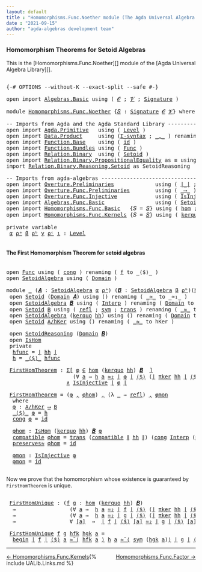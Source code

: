 ```yaml
---
layout: default
title : "Homomorphisms.Func.Noether module (The Agda Universal Algebra Library)"
date : "2021-09-15"
author: "agda-algebras development team"
---
```


### <a id="homomorphism-theorems">Homomorphism Theorems for Setoid Algebras</a>

This is the [Homomorphisms.Func.Noether][] module of the [Agda Universal Algebra Library][].

<pre class="Agda">

<a id="357" class="Symbol">{-#</a> <a id="361" class="Keyword">OPTIONS</a> <a id="369" class="Pragma">--without-K</a> <a id="381" class="Pragma">--exact-split</a> <a id="395" class="Pragma">--safe</a> <a id="402" class="Symbol">#-}</a>

<a id="407" class="Keyword">open</a> <a id="412" class="Keyword">import</a> <a id="419" href="Algebras.Basic.html" class="Module">Algebras.Basic</a> <a id="434" class="Keyword">using</a> <a id="440" class="Symbol">(</a> <a id="442" href="Algebras.Basic.html#1130" class="Generalizable">𝓞</a> <a id="444" class="Symbol">;</a> <a id="446" href="Algebras.Basic.html#1132" class="Generalizable">𝓥</a> <a id="448" class="Symbol">;</a> <a id="450" href="Algebras.Basic.html#3858" class="Function">Signature</a> <a id="460" class="Symbol">)</a>

<a id="463" class="Keyword">module</a> <a id="470" href="Homomorphisms.Func.Noether.html" class="Module">Homomorphisms.Func.Noether</a> <a id="497" class="Symbol">{</a><a id="498" href="Homomorphisms.Func.Noether.html#498" class="Bound">𝑆</a> <a id="500" class="Symbol">:</a> <a id="502" href="Algebras.Basic.html#3858" class="Function">Signature</a> <a id="512" href="Algebras.Basic.html#1130" class="Generalizable">𝓞</a> <a id="514" href="Algebras.Basic.html#1132" class="Generalizable">𝓥</a><a id="515" class="Symbol">}</a> <a id="517" class="Keyword">where</a>

<a id="524" class="Comment">-- Imports from Agda and the Agda Standard Library ---------------------------</a>
<a id="603" class="Keyword">open</a> <a id="608" class="Keyword">import</a> <a id="615" href="Agda.Primitive.html" class="Module">Agda.Primitive</a>   <a id="632" class="Keyword">using</a> <a id="638" class="Symbol">(</a> <a id="640" href="Agda.Primitive.html#597" class="Postulate">Level</a> <a id="646" class="Symbol">)</a>
<a id="648" class="Keyword">open</a> <a id="653" class="Keyword">import</a> <a id="660" href="Data.Product.html" class="Module">Data.Product</a>     <a id="677" class="Keyword">using</a> <a id="683" class="Symbol">(</a><a id="684" href="Data.Product.html#916" class="Function">Σ-syntax</a> <a id="693" class="Symbol">;</a> <a id="695" href="Agda.Builtin.Sigma.html#236" class="InductiveConstructor Operator">_,_</a> <a id="699" class="Symbol">)</a> <a id="701" class="Keyword">renaming</a> <a id="710" class="Symbol">(</a> <a id="712" href="Data.Product.html#1167" class="Function Operator">_×_</a> <a id="716" class="Symbol">to</a> <a id="719" class="Function Operator">_∧_</a> <a id="723" class="Symbol">)</a>
<a id="725" class="Keyword">open</a> <a id="730" class="Keyword">import</a> <a id="737" href="Function.Base.html" class="Module">Function.Base</a>    <a id="754" class="Keyword">using</a> <a id="760" class="Symbol">(</a> <a id="762" href="Function.Base.html#615" class="Function">id</a> <a id="765" class="Symbol">)</a>
<a id="767" class="Keyword">open</a> <a id="772" class="Keyword">import</a> <a id="779" href="Function.Bundles.html" class="Module">Function.Bundles</a> <a id="796" class="Keyword">using</a> <a id="802" class="Symbol">(</a> <a id="804" href="Function.Bundles.html#1868" class="Record">Func</a> <a id="809" class="Symbol">)</a>
<a id="811" class="Keyword">open</a> <a id="816" class="Keyword">import</a> <a id="823" href="Relation.Binary.html" class="Module">Relation.Binary</a>  <a id="840" class="Keyword">using</a> <a id="846" class="Symbol">(</a> <a id="848" href="Relation.Binary.Bundles.html#1009" class="Record">Setoid</a> <a id="855" class="Symbol">)</a>
<a id="857" class="Keyword">open</a> <a id="862" class="Keyword">import</a> <a id="869" href="Relation.Binary.PropositionalEquality.html" class="Module">Relation.Binary.PropositionalEquality</a> <a id="907" class="Symbol">as</a> <a id="910" class="Module">≡</a> <a id="912" class="Keyword">using</a> <a id="918" class="Symbol">(</a> <a id="920" href="Agda.Builtin.Equality.html#151" class="Datatype Operator">_≡_</a> <a id="924" class="Symbol">)</a>
<a id="926" class="Keyword">import</a> <a id="933" href="Relation.Binary.Reasoning.Setoid.html" class="Module">Relation.Binary.Reasoning.Setoid</a> <a id="966" class="Symbol">as</a> <a id="969" class="Module">SetoidReasoning</a>

<a id="986" class="Comment">-- Imports from agda-algebras ------------------------------------------------</a>
<a id="1065" class="Keyword">open</a> <a id="1070" class="Keyword">import</a> <a id="1077" href="Overture.Preliminaries.html" class="Module">Overture.Preliminaries</a>             <a id="1112" class="Keyword">using</a> <a id="1118" class="Symbol">(</a> <a id="1120" href="Overture.Preliminaries.html#4383" class="Function Operator">∣_∣</a> <a id="1124" class="Symbol">;</a> <a id="1126" href="Overture.Preliminaries.html#4421" class="Function Operator">∥_∥</a> <a id="1130" class="Symbol">)</a>
<a id="1132" class="Keyword">open</a> <a id="1137" class="Keyword">import</a> <a id="1144" href="Overture.Func.Preliminaries.html" class="Module">Overture.Func.Preliminaries</a>        <a id="1179" class="Keyword">using</a> <a id="1185" class="Symbol">(</a> <a id="1187" href="Overture.Func.Preliminaries.html#803" class="Function Operator">_⟶_</a> <a id="1191" class="Symbol">)</a>
<a id="1193" class="Keyword">open</a> <a id="1198" class="Keyword">import</a> <a id="1205" href="Overture.Func.Injective.html" class="Module">Overture.Func.Injective</a>            <a id="1240" class="Keyword">using</a> <a id="1246" class="Symbol">(</a> <a id="1248" href="Overture.Func.Injective.html#1904" class="Function">IsInjective</a> <a id="1260" class="Symbol">)</a>
<a id="1262" class="Keyword">open</a> <a id="1267" class="Keyword">import</a> <a id="1274" href="Algebras.Func.Basic.html" class="Module">Algebras.Func.Basic</a>                <a id="1309" class="Keyword">using</a> <a id="1315" class="Symbol">(</a> <a id="1317" href="Algebras.Func.Basic.html#2875" class="Record">SetoidAlgebra</a> <a id="1331" class="Symbol">;</a> <a id="1333" href="Algebras.Func.Basic.html#4078" class="Function Operator">_̂_</a><a id="1336" class="Symbol">)</a>
<a id="1338" class="Keyword">open</a> <a id="1343" class="Keyword">import</a> <a id="1350" href="Homomorphisms.Func.Basic.html" class="Module">Homomorphisms.Func.Basic</a>   <a id="1377" class="Symbol">{</a><a id="1378" class="Argument">𝑆</a> <a id="1380" class="Symbol">=</a> <a id="1382" href="Homomorphisms.Func.Noether.html#498" class="Bound">𝑆</a><a id="1383" class="Symbol">}</a> <a id="1385" class="Keyword">using</a> <a id="1391" class="Symbol">(</a> <a id="1393" href="Homomorphisms.Func.Basic.html#2125" class="Function">hom</a> <a id="1397" class="Symbol">;</a> <a id="1399" href="Homomorphisms.Func.Basic.html#1999" class="Record">IsHom</a> <a id="1405" class="Symbol">)</a>
<a id="1407" class="Keyword">open</a> <a id="1412" class="Keyword">import</a> <a id="1419" href="Homomorphisms.Func.Kernels.html" class="Module">Homomorphisms.Func.Kernels</a> <a id="1446" class="Symbol">{</a><a id="1447" class="Argument">𝑆</a> <a id="1449" class="Symbol">=</a> <a id="1451" href="Homomorphisms.Func.Noether.html#498" class="Bound">𝑆</a><a id="1452" class="Symbol">}</a> <a id="1454" class="Keyword">using</a> <a id="1460" class="Symbol">(</a> <a id="1462" href="Homomorphisms.Func.Kernels.html#3128" class="Function">kerquo</a> <a id="1469" class="Symbol">;</a> <a id="1471" href="Homomorphisms.Func.Kernels.html#4826" class="Function">πker</a> <a id="1476" class="Symbol">)</a>

<a id="1479" class="Keyword">private</a> <a id="1487" class="Keyword">variable</a>
 <a id="1497" href="Homomorphisms.Func.Noether.html#1497" class="Generalizable">α</a> <a id="1499" href="Homomorphisms.Func.Noether.html#1499" class="Generalizable">ρᵃ</a> <a id="1502" href="Homomorphisms.Func.Noether.html#1502" class="Generalizable">β</a> <a id="1504" href="Homomorphisms.Func.Noether.html#1504" class="Generalizable">ρᵇ</a> <a id="1507" href="Homomorphisms.Func.Noether.html#1507" class="Generalizable">γ</a> <a id="1509" href="Homomorphisms.Func.Noether.html#1509" class="Generalizable">ρᶜ</a> <a id="1512" href="Homomorphisms.Func.Noether.html#1512" class="Generalizable">ι</a> <a id="1514" class="Symbol">:</a> <a id="1516" href="Agda.Primitive.html#597" class="Postulate">Level</a>

</pre>

#### <a id="the-first-homomorphism-theorem">The First Homomorphism Theorem for setoid algebras</a>

<pre class="Agda">

<a id="1649" class="Keyword">open</a> <a id="1654" href="Function.Bundles.html#1868" class="Module">Func</a> <a id="1659" class="Keyword">using</a> <a id="1665" class="Symbol">(</a> <a id="1667" href="Function.Bundles.html#1938" class="Field">cong</a> <a id="1672" class="Symbol">)</a> <a id="1674" class="Keyword">renaming</a> <a id="1683" class="Symbol">(</a> <a id="1685" href="Function.Bundles.html#1919" class="Field">f</a> <a id="1687" class="Symbol">to</a> <a id="1690" class="Field">_⟨$⟩_</a> <a id="1696" class="Symbol">)</a>
<a id="1698" class="Keyword">open</a> <a id="1703" href="Algebras.Func.Basic.html#2875" class="Module">SetoidAlgebra</a> <a id="1717" class="Keyword">using</a> <a id="1723" class="Symbol">(</a> <a id="1725" href="Algebras.Func.Basic.html#2938" class="Field">Domain</a> <a id="1732" class="Symbol">)</a>

<a id="1735" class="Keyword">module</a> <a id="1742" href="Homomorphisms.Func.Noether.html#1742" class="Module">_</a> <a id="1744" class="Symbol">(</a><a id="1745" href="Homomorphisms.Func.Noether.html#1745" class="Bound">𝑨</a> <a id="1747" class="Symbol">:</a> <a id="1749" href="Algebras.Func.Basic.html#2875" class="Record">SetoidAlgebra</a> <a id="1763" href="Homomorphisms.Func.Noether.html#1497" class="Generalizable">α</a> <a id="1765" href="Homomorphisms.Func.Noether.html#1499" class="Generalizable">ρᵃ</a><a id="1767" class="Symbol">)</a> <a id="1769" class="Symbol">(</a><a id="1770" href="Homomorphisms.Func.Noether.html#1770" class="Bound">𝑩</a> <a id="1772" class="Symbol">:</a> <a id="1774" href="Algebras.Func.Basic.html#2875" class="Record">SetoidAlgebra</a> <a id="1788" href="Homomorphisms.Func.Noether.html#1502" class="Generalizable">β</a> <a id="1790" href="Homomorphisms.Func.Noether.html#1504" class="Generalizable">ρᵇ</a><a id="1792" class="Symbol">)(</a><a id="1794" href="Homomorphisms.Func.Noether.html#1794" class="Bound">hh</a> <a id="1797" class="Symbol">:</a> <a id="1799" href="Homomorphisms.Func.Basic.html#2125" class="Function">hom</a> <a id="1803" href="Homomorphisms.Func.Noether.html#1745" class="Bound">𝑨</a> <a id="1805" href="Homomorphisms.Func.Noether.html#1770" class="Bound">𝑩</a><a id="1806" class="Symbol">)</a> <a id="1808" class="Keyword">where</a>
 <a id="1815" class="Keyword">open</a> <a id="1820" href="Relation.Binary.Bundles.html#1009" class="Module">Setoid</a> <a id="1827" class="Symbol">(</a><a id="1828" href="Algebras.Func.Basic.html#2938" class="Field">Domain</a> <a id="1835" href="Homomorphisms.Func.Noether.html#1745" class="Bound">𝑨</a><a id="1836" class="Symbol">)</a> <a id="1838" class="Keyword">using</a> <a id="1844" class="Symbol">()</a> <a id="1847" class="Keyword">renaming</a> <a id="1856" class="Symbol">(</a> <a id="1858" href="Relation.Binary.Bundles.html#1098" class="Field Operator">_≈_</a> <a id="1862" class="Symbol">to</a> <a id="1865" class="Field Operator">_≈₁_</a> <a id="1870" class="Symbol">)</a>
 <a id="1873" class="Keyword">open</a> <a id="1878" href="Algebras.Func.Basic.html#2875" class="Module">SetoidAlgebra</a> <a id="1892" href="Homomorphisms.Func.Noether.html#1770" class="Bound">𝑩</a> <a id="1894" class="Keyword">using</a> <a id="1900" class="Symbol">(</a> <a id="1902" href="Algebras.Func.Basic.html#2960" class="Field">Interp</a> <a id="1909" class="Symbol">)</a> <a id="1911" class="Keyword">renaming</a> <a id="1920" class="Symbol">(</a> <a id="1922" href="Algebras.Func.Basic.html#2938" class="Field">Domain</a> <a id="1929" class="Symbol">to</a> <a id="1932" class="Field">B</a> <a id="1934" class="Symbol">)</a>
 <a id="1937" class="Keyword">open</a> <a id="1942" href="Relation.Binary.Bundles.html#1009" class="Module">Setoid</a> <a id="1949" href="Homomorphisms.Func.Noether.html#1932" class="Function">B</a> <a id="1951" class="Keyword">using</a> <a id="1957" class="Symbol">(</a> <a id="1959" href="Relation.Binary.Structures.html#1568" class="Function">refl</a> <a id="1964" class="Symbol">;</a> <a id="1966" href="Relation.Binary.Structures.html#1594" class="Function">sym</a> <a id="1970" class="Symbol">;</a> <a id="1972" href="Relation.Binary.Structures.html#1620" class="Function">trans</a> <a id="1978" class="Symbol">)</a> <a id="1980" class="Keyword">renaming</a> <a id="1989" class="Symbol">(</a> <a id="1991" href="Relation.Binary.Bundles.html#1098" class="Field Operator">_≈_</a> <a id="1995" class="Symbol">to</a> <a id="1998" class="Field Operator">_≈₂_</a> <a id="2003" class="Symbol">)</a>
 <a id="2006" class="Keyword">open</a> <a id="2011" href="Algebras.Func.Basic.html#2875" class="Module">SetoidAlgebra</a> <a id="2025" class="Symbol">(</a><a id="2026" href="Homomorphisms.Func.Kernels.html#3128" class="Function">kerquo</a> <a id="2033" href="Homomorphisms.Func.Noether.html#1794" class="Bound">hh</a><a id="2035" class="Symbol">)</a> <a id="2037" class="Keyword">using</a> <a id="2043" class="Symbol">()</a> <a id="2046" class="Keyword">renaming</a> <a id="2055" class="Symbol">(</a> <a id="2057" href="Algebras.Func.Basic.html#2938" class="Field">Domain</a> <a id="2064" class="Symbol">to</a> <a id="2067" class="Field">A/hKer</a> <a id="2074" class="Symbol">)</a>
 <a id="2077" class="Keyword">open</a> <a id="2082" href="Relation.Binary.Bundles.html#1009" class="Module">Setoid</a> <a id="2089" href="Homomorphisms.Func.Noether.html#2067" class="Function">A/hKer</a> <a id="2096" class="Keyword">using</a> <a id="2102" class="Symbol">()</a> <a id="2105" class="Keyword">renaming</a> <a id="2114" class="Symbol">(</a> <a id="2116" href="Relation.Binary.Bundles.html#1098" class="Field Operator">_≈_</a> <a id="2120" class="Symbol">to</a> <a id="2123" class="Field Operator">hKer</a> <a id="2128" class="Symbol">)</a>

 <a id="2132" class="Keyword">open</a> <a id="2137" href="Relation.Binary.Reasoning.Setoid.html" class="Module">SetoidReasoning</a> <a id="2153" class="Symbol">(</a><a id="2154" href="Algebras.Func.Basic.html#2938" class="Field">Domain</a> <a id="2161" href="Homomorphisms.Func.Noether.html#1770" class="Bound">𝑩</a><a id="2162" class="Symbol">)</a>
 <a id="2165" class="Keyword">open</a> <a id="2170" href="Homomorphisms.Func.Basic.html#1999" class="Module">IsHom</a>
 <a id="2177" class="Keyword">private</a>
  <a id="2187" href="Homomorphisms.Func.Noether.html#2187" class="Function">hfunc</a> <a id="2193" class="Symbol">=</a> <a id="2195" href="Overture.Preliminaries.html#4383" class="Function Operator">∣</a> <a id="2197" href="Homomorphisms.Func.Noether.html#1794" class="Bound">hh</a> <a id="2200" href="Overture.Preliminaries.html#4383" class="Function Operator">∣</a>
  <a id="2204" href="Homomorphisms.Func.Noether.html#2204" class="Function">h</a> <a id="2206" class="Symbol">=</a> <a id="2208" href="Homomorphisms.Func.Noether.html#1690" class="Field Operator">_⟨$⟩_</a> <a id="2214" href="Homomorphisms.Func.Noether.html#2187" class="Function">hfunc</a>

 <a id="2222" href="Homomorphisms.Func.Noether.html#2222" class="Function">FirstHomTheorem</a> <a id="2238" class="Symbol">:</a> <a id="2240" href="Data.Product.html#916" class="Function">Σ[</a> <a id="2243" href="Homomorphisms.Func.Noether.html#2243" class="Bound">φ</a> <a id="2245" href="Data.Product.html#916" class="Function">∈</a> <a id="2247" href="Homomorphisms.Func.Basic.html#2125" class="Function">hom</a> <a id="2251" class="Symbol">(</a><a id="2252" href="Homomorphisms.Func.Kernels.html#3128" class="Function">kerquo</a> <a id="2259" href="Homomorphisms.Func.Noether.html#1794" class="Bound">hh</a><a id="2261" class="Symbol">)</a> <a id="2263" href="Homomorphisms.Func.Noether.html#1770" class="Bound">𝑩</a>  <a id="2266" href="Data.Product.html#916" class="Function">]</a>
                     <a id="2289" class="Symbol">(∀</a> <a id="2292" href="Homomorphisms.Func.Noether.html#2292" class="Bound">a</a> <a id="2294" class="Symbol">→</a> <a id="2296" href="Homomorphisms.Func.Noether.html#2204" class="Function">h</a> <a id="2298" href="Homomorphisms.Func.Noether.html#2292" class="Bound">a</a> <a id="2300" href="Homomorphisms.Func.Noether.html#1998" class="Function Operator">≈₂</a> <a id="2303" href="Overture.Preliminaries.html#4383" class="Function Operator">∣</a> <a id="2305" href="Homomorphisms.Func.Noether.html#2243" class="Bound">φ</a> <a id="2307" href="Overture.Preliminaries.html#4383" class="Function Operator">∣</a> <a id="2309" href="Homomorphisms.Func.Noether.html#1690" class="Field Operator">⟨$⟩</a> <a id="2313" class="Symbol">(</a><a id="2314" href="Overture.Preliminaries.html#4383" class="Function Operator">∣</a> <a id="2316" href="Homomorphisms.Func.Kernels.html#4826" class="Function">πker</a> <a id="2321" href="Homomorphisms.Func.Noether.html#1794" class="Bound">hh</a> <a id="2324" href="Overture.Preliminaries.html#4383" class="Function Operator">∣</a> <a id="2326" href="Homomorphisms.Func.Noether.html#1690" class="Field Operator">⟨$⟩</a> <a id="2330" href="Homomorphisms.Func.Noether.html#2292" class="Bound">a</a><a id="2331" class="Symbol">))</a>
                   <a id="2353" href="Homomorphisms.Func.Noether.html#719" class="Function Operator">∧</a> <a id="2355" href="Overture.Func.Injective.html#1904" class="Function">IsInjective</a> <a id="2367" href="Overture.Preliminaries.html#4383" class="Function Operator">∣</a> <a id="2369" href="Homomorphisms.Func.Noether.html#2243" class="Bound">φ</a> <a id="2371" href="Overture.Preliminaries.html#4383" class="Function Operator">∣</a>

 <a id="2375" href="Homomorphisms.Func.Noether.html#2222" class="Function">FirstHomTheorem</a> <a id="2391" class="Symbol">=</a> <a id="2393" class="Symbol">(</a><a id="2394" href="Homomorphisms.Func.Noether.html#2436" class="Function">φ</a> <a id="2396" href="Agda.Builtin.Sigma.html#236" class="InductiveConstructor Operator">,</a> <a id="2398" href="Homomorphisms.Func.Noether.html#2482" class="Function">φhom</a><a id="2402" class="Symbol">)</a> <a id="2404" href="Agda.Builtin.Sigma.html#236" class="InductiveConstructor Operator">,</a> <a id="2406" class="Symbol">(λ</a> <a id="2409" href="Homomorphisms.Func.Noether.html#2409" class="Bound">_</a> <a id="2411" class="Symbol">→</a> <a id="2413" href="Relation.Binary.Structures.html#1568" class="Function">refl</a><a id="2417" class="Symbol">)</a> <a id="2419" href="Agda.Builtin.Sigma.html#236" class="InductiveConstructor Operator">,</a> <a id="2421" href="Homomorphisms.Func.Noether.html#2621" class="Function">φmon</a>
  <a id="2428" class="Keyword">where</a>
  <a id="2436" href="Homomorphisms.Func.Noether.html#2436" class="Function">φ</a> <a id="2438" class="Symbol">:</a> <a id="2440" href="Homomorphisms.Func.Noether.html#2067" class="Function">A/hKer</a> <a id="2447" href="Overture.Func.Preliminaries.html#803" class="Function Operator">⟶</a> <a id="2449" href="Homomorphisms.Func.Noether.html#1932" class="Function">B</a>
  <a id="2453" href="Homomorphisms.Func.Noether.html#1690" class="Field Operator">_⟨$⟩_</a> <a id="2459" href="Homomorphisms.Func.Noether.html#2436" class="Function">φ</a> <a id="2461" class="Symbol">=</a> <a id="2463" href="Homomorphisms.Func.Noether.html#2204" class="Function">h</a>
  <a id="2467" href="Function.Bundles.html#1938" class="Field">cong</a> <a id="2472" href="Homomorphisms.Func.Noether.html#2436" class="Function">φ</a> <a id="2474" class="Symbol">=</a> <a id="2476" href="Function.Base.html#615" class="Function">id</a>

  <a id="2482" href="Homomorphisms.Func.Noether.html#2482" class="Function">φhom</a> <a id="2487" class="Symbol">:</a> <a id="2489" href="Homomorphisms.Func.Basic.html#1999" class="Record">IsHom</a> <a id="2495" class="Symbol">(</a><a id="2496" href="Homomorphisms.Func.Kernels.html#3128" class="Function">kerquo</a> <a id="2503" href="Homomorphisms.Func.Noether.html#1794" class="Bound">hh</a><a id="2505" class="Symbol">)</a> <a id="2507" href="Homomorphisms.Func.Noether.html#1770" class="Bound">𝑩</a> <a id="2509" href="Homomorphisms.Func.Noether.html#2436" class="Function">φ</a>
  <a id="2513" href="Homomorphisms.Func.Basic.html#2063" class="Field">compatible</a> <a id="2524" href="Homomorphisms.Func.Noether.html#2482" class="Function">φhom</a> <a id="2529" class="Symbol">=</a> <a id="2531" href="Relation.Binary.Structures.html#1620" class="Function">trans</a> <a id="2537" class="Symbol">(</a><a id="2538" href="Homomorphisms.Func.Basic.html#2063" class="Field">compatible</a> <a id="2549" href="Overture.Preliminaries.html#4421" class="Function Operator">∥</a> <a id="2551" href="Homomorphisms.Func.Noether.html#1794" class="Bound">hh</a> <a id="2554" href="Overture.Preliminaries.html#4421" class="Function Operator">∥</a><a id="2555" class="Symbol">)</a> <a id="2557" class="Symbol">(</a><a id="2558" href="Function.Bundles.html#1938" class="Field">cong</a> <a id="2563" href="Algebras.Func.Basic.html#2960" class="Function">Interp</a> <a id="2570" class="Symbol">(</a><a id="2571" href="Agda.Builtin.Equality.html#208" class="InductiveConstructor">≡.refl</a> <a id="2578" href="Agda.Builtin.Sigma.html#236" class="InductiveConstructor Operator">,</a> <a id="2580" class="Symbol">(λ</a> <a id="2583" href="Homomorphisms.Func.Noether.html#2583" class="Bound">_</a> <a id="2585" class="Symbol">→</a> <a id="2587" href="Relation.Binary.Structures.html#1568" class="Function">refl</a><a id="2591" class="Symbol">)))</a>
  <a id="2597" href="Homomorphisms.Func.Basic.html#2096" class="Field">preserves≈</a> <a id="2608" href="Homomorphisms.Func.Noether.html#2482" class="Function">φhom</a> <a id="2613" class="Symbol">=</a> <a id="2615" href="Function.Base.html#615" class="Function">id</a>

  <a id="2621" href="Homomorphisms.Func.Noether.html#2621" class="Function">φmon</a> <a id="2626" class="Symbol">:</a> <a id="2628" href="Overture.Func.Injective.html#1904" class="Function">IsInjective</a> <a id="2640" href="Homomorphisms.Func.Noether.html#2436" class="Function">φ</a>
  <a id="2644" href="Homomorphisms.Func.Noether.html#2621" class="Function">φmon</a> <a id="2649" class="Symbol">=</a> <a id="2651" href="Function.Base.html#615" class="Function">id</a>

</pre>

Now we prove that the homomorphism whose existence is guaranteed by `FirstHomTheorem` is unique.

<pre class="Agda">

 <a id="2780" href="Homomorphisms.Func.Noether.html#2780" class="Function">FirstHomUnique</a> <a id="2795" class="Symbol">:</a> <a id="2797" class="Symbol">(</a><a id="2798" href="Homomorphisms.Func.Noether.html#2798" class="Bound">f</a> <a id="2800" href="Homomorphisms.Func.Noether.html#2800" class="Bound">g</a> <a id="2802" class="Symbol">:</a> <a id="2804" href="Homomorphisms.Func.Basic.html#2125" class="Function">hom</a> <a id="2808" class="Symbol">(</a><a id="2809" href="Homomorphisms.Func.Kernels.html#3128" class="Function">kerquo</a> <a id="2816" href="Homomorphisms.Func.Noether.html#1794" class="Bound">hh</a><a id="2818" class="Symbol">)</a> <a id="2820" href="Homomorphisms.Func.Noether.html#1770" class="Bound">𝑩</a><a id="2821" class="Symbol">)</a>
  <a id="2825" class="Symbol">→</a>                 <a id="2843" class="Symbol">(∀</a> <a id="2846" href="Homomorphisms.Func.Noether.html#2846" class="Bound">a</a> <a id="2848" class="Symbol">→</a>  <a id="2851" href="Homomorphisms.Func.Noether.html#2204" class="Function">h</a> <a id="2853" href="Homomorphisms.Func.Noether.html#2846" class="Bound">a</a> <a id="2855" href="Homomorphisms.Func.Noether.html#1998" class="Function Operator">≈₂</a> <a id="2858" href="Overture.Preliminaries.html#4383" class="Function Operator">∣</a> <a id="2860" href="Homomorphisms.Func.Noether.html#2798" class="Bound">f</a> <a id="2862" href="Overture.Preliminaries.html#4383" class="Function Operator">∣</a> <a id="2864" href="Homomorphisms.Func.Noether.html#1690" class="Field Operator">⟨$⟩</a> <a id="2868" class="Symbol">(</a><a id="2869" href="Overture.Preliminaries.html#4383" class="Function Operator">∣</a> <a id="2871" href="Homomorphisms.Func.Kernels.html#4826" class="Function">πker</a> <a id="2876" href="Homomorphisms.Func.Noether.html#1794" class="Bound">hh</a> <a id="2879" href="Overture.Preliminaries.html#4383" class="Function Operator">∣</a> <a id="2881" href="Homomorphisms.Func.Noether.html#1690" class="Field Operator">⟨$⟩</a> <a id="2885" href="Homomorphisms.Func.Noether.html#2846" class="Bound">a</a><a id="2886" class="Symbol">))</a>
  <a id="2891" class="Symbol">→</a>                 <a id="2909" class="Symbol">(∀</a> <a id="2912" href="Homomorphisms.Func.Noether.html#2912" class="Bound">a</a> <a id="2914" class="Symbol">→</a>  <a id="2917" href="Homomorphisms.Func.Noether.html#2204" class="Function">h</a> <a id="2919" href="Homomorphisms.Func.Noether.html#2912" class="Bound">a</a> <a id="2921" href="Homomorphisms.Func.Noether.html#1998" class="Function Operator">≈₂</a> <a id="2924" href="Overture.Preliminaries.html#4383" class="Function Operator">∣</a> <a id="2926" href="Homomorphisms.Func.Noether.html#2800" class="Bound">g</a> <a id="2928" href="Overture.Preliminaries.html#4383" class="Function Operator">∣</a> <a id="2930" href="Homomorphisms.Func.Noether.html#1690" class="Field Operator">⟨$⟩</a> <a id="2934" class="Symbol">(</a><a id="2935" href="Overture.Preliminaries.html#4383" class="Function Operator">∣</a> <a id="2937" href="Homomorphisms.Func.Kernels.html#4826" class="Function">πker</a> <a id="2942" href="Homomorphisms.Func.Noether.html#1794" class="Bound">hh</a> <a id="2945" href="Overture.Preliminaries.html#4383" class="Function Operator">∣</a> <a id="2947" href="Homomorphisms.Func.Noether.html#1690" class="Field Operator">⟨$⟩</a> <a id="2951" href="Homomorphisms.Func.Noether.html#2912" class="Bound">a</a><a id="2952" class="Symbol">))</a>
  <a id="2957" class="Symbol">→</a>                 <a id="2975" class="Symbol">∀</a> <a id="2977" href="Homomorphisms.Func.Noether.html#2977" class="Bound">[a]</a>  <a id="2982" class="Symbol">→</a>  <a id="2985" href="Overture.Preliminaries.html#4383" class="Function Operator">∣</a> <a id="2987" href="Homomorphisms.Func.Noether.html#2798" class="Bound">f</a> <a id="2989" href="Overture.Preliminaries.html#4383" class="Function Operator">∣</a> <a id="2991" href="Homomorphisms.Func.Noether.html#1690" class="Field Operator">⟨$⟩</a> <a id="2995" href="Homomorphisms.Func.Noether.html#2977" class="Bound">[a]</a> <a id="2999" href="Homomorphisms.Func.Noether.html#1998" class="Function Operator">≈₂</a> <a id="3002" href="Overture.Preliminaries.html#4383" class="Function Operator">∣</a> <a id="3004" href="Homomorphisms.Func.Noether.html#2800" class="Bound">g</a> <a id="3006" href="Overture.Preliminaries.html#4383" class="Function Operator">∣</a> <a id="3008" href="Homomorphisms.Func.Noether.html#1690" class="Field Operator">⟨$⟩</a> <a id="3012" href="Homomorphisms.Func.Noether.html#2977" class="Bound">[a]</a>

 <a id="3018" href="Homomorphisms.Func.Noether.html#2780" class="Function">FirstHomUnique</a> <a id="3033" href="Homomorphisms.Func.Noether.html#3033" class="Bound">f</a> <a id="3035" href="Homomorphisms.Func.Noether.html#3035" class="Bound">g</a> <a id="3037" href="Homomorphisms.Func.Noether.html#3037" class="Bound">hfk</a> <a id="3041" href="Homomorphisms.Func.Noether.html#3041" class="Bound">hgk</a> <a id="3045" href="Homomorphisms.Func.Noether.html#3045" class="Bound">a</a> <a id="3047" class="Symbol">=</a>
  <a id="3051" href="Relation.Binary.Reasoning.Base.Single.html#1916" class="Function Operator">begin</a> <a id="3057" href="Overture.Preliminaries.html#4383" class="Function Operator">∣</a> <a id="3059" href="Homomorphisms.Func.Noether.html#3033" class="Bound">f</a> <a id="3061" href="Overture.Preliminaries.html#4383" class="Function Operator">∣</a> <a id="3063" href="Homomorphisms.Func.Noether.html#1690" class="Field Operator">⟨$⟩</a> <a id="3067" href="Homomorphisms.Func.Noether.html#3045" class="Bound">a</a> <a id="3069" href="Relation.Binary.Reasoning.Setoid.html#1153" class="Function">≈˘⟨</a> <a id="3073" href="Homomorphisms.Func.Noether.html#3037" class="Bound">hfk</a> <a id="3077" href="Homomorphisms.Func.Noether.html#3045" class="Bound">a</a> <a id="3079" href="Relation.Binary.Reasoning.Setoid.html#1153" class="Function">⟩</a> <a id="3081" href="Homomorphisms.Func.Noether.html#2204" class="Function">h</a> <a id="3083" href="Homomorphisms.Func.Noether.html#3045" class="Bound">a</a> <a id="3085" href="Relation.Binary.Reasoning.Setoid.html#1153" class="Function">≈˘⟨</a> <a id="3089" href="Relation.Binary.Structures.html#1594" class="Function">sym</a> <a id="3093" class="Symbol">(</a><a id="3094" href="Homomorphisms.Func.Noether.html#3041" class="Bound">hgk</a> <a id="3098" href="Homomorphisms.Func.Noether.html#3045" class="Bound">a</a><a id="3099" class="Symbol">)</a><a id="3100" href="Relation.Binary.Reasoning.Setoid.html#1153" class="Function">⟩</a> <a id="3102" href="Overture.Preliminaries.html#4383" class="Function Operator">∣</a> <a id="3104" href="Homomorphisms.Func.Noether.html#3035" class="Bound">g</a> <a id="3106" href="Overture.Preliminaries.html#4383" class="Function Operator">∣</a> <a id="3108" href="Homomorphisms.Func.Noether.html#1690" class="Field Operator">⟨$⟩</a> <a id="3112" href="Homomorphisms.Func.Noether.html#3045" class="Bound">a</a> <a id="3114" href="Relation.Binary.Reasoning.Base.Single.html#2555" class="Function Operator">∎</a>
</pre>

--------------------------------------

<span style="float:left;">[← Homomorphisms.Func.Kernels](Homomorphisms.Func.Kernels.html)</span>
<span style="float:right;">[Homomorphisms.Func.Factor →](Homomorphisms.Func.Factor.html)</span>

{% include UALib.Links.md %}

